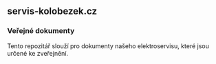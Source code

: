 ## servis-kolobezek.cz
### Veřejné dokumenty
Tento repozitář slouží pro dokumenty našeho elektroservisu, které jsou určené ke zveřejnění.
